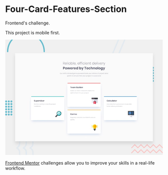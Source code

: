 # Four-Card-Features-Section

Frontend's challenge.

This project is mobile first.

![Design preview for the Four card feature section coding challenge](./design/desktop-preview.jpg)

[Frontend Mentor](https://www.frontendmentor.io) challenges allow you to improve your skills in a real-life workflow.
